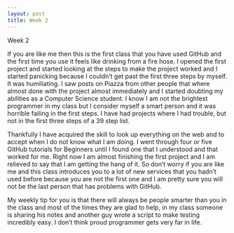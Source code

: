 ```yaml
---
layout: post
title: Week 2
---
```

	
Week 2

If you are like me then this is the first class that you have used GitHub and the first time you use it feels like drinking from a fire hose. I opened the first project and started looking at the steps to make the project worked and I started panicking because I couldn’t get past the first three steps by myself. It was humiliating. I saw posts on Piazza from other people that where almost done with the project almost immediately and I started doubting my abilities as a Computer Science student. I know I am not the brightest programmer in my class but I consider myself a smart person and it was horrible failing in the first steps. I have had projects where I had trouble, but not in the first three steps of a 39 step list.

Thankfully I have acquired the skill to look up everything on the web and to accept when I do not know what I am doing. I went through four or five GitHub tutorials for Beginners until I found one that I understood and that worked for me. Right now I am almost finishing the first project and I am relieved to say that I am getting the hang of it. So don’t worry if you are like me and this class introduces you to a lot of new services that you hadn’t used before because you are not the first one and I am pretty sure you will not be the last person that has problems with GitHub.

My weekly tip for you is that there will always be people smarter than you in the class and most of the times they are glad to help, in my class someone is sharing his notes and another guy wrote a script to make testing incredibly easy. I don’t think proud programmer gets very far in life.

